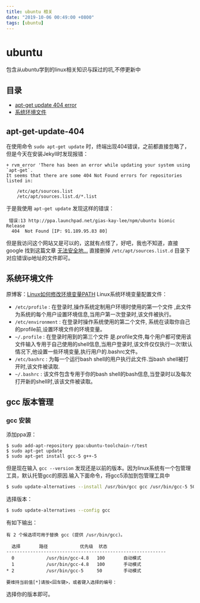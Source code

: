 ```yaml
---
title: ubuntu 相关
date: "2019-10-06 00:49:00 +0800"
tags: [ubuntu]
---
```


# ubuntu
包含从ubuntu学到的linux相关知识与踩过的坑,不停更新中
## 目录
* [apt-get update 404 error](#apt-get-update-404)
* [系统环境文件](#系统环境文件)

## apt-get-update-404

在使用命令 `sudo apt-get update` 时，终端出现404错误，之前都直接忽略了，但是今天在安装Jekyll时发现报错：
```
+ rvm_error 'There has been an error while updating your system using `apt-get`.
It seems that there are some 404 Not Found errors for repositories listed in:

    /etc/apt/sources.list
    /etc/apt/sources.list.d/*.list
```
于是我使用 `apt-get update` 发现这样的错误：
```
 错误:13 http://ppa.launchpad.net/gias-kay-lee/npm/ubuntu bionic Release
  404  Not Found [IP: 91.189.95.83 80]
```
但是我访问这个网站又是可以的，这就有点怪了，好吧，我也不知道，直接 google 找到这篇文章 [无法安全地...](https://blog.csdn.net/chenbetter1996/article/details/80255552) 直接删掉 `/etc/apt/sources.list.d` 目录下对应错误ip地址的文件即可。

## 系统环境文件
原博客：[Linux如何修改环境变量PATH](https://blog.csdn.net/gui951753/article/details/79166236)
Linux系统环境变量配置文件：
+ `/etc/profile` : 在登录时,操作系统定制用户环境时使用的第一个文件 ,此文件为系统的每个用户设置环境信息,当用户第一次登录时,该文件被执行。
+ `/etc/environment` : 在登录时操作系统使用的第二个文件, 系统在读取你自己的profile前,设置环境文件的环境变量。
+ `~/.profile` :  在登录时用到的第三个文件 是.profile文件,每个用户都可使用该文件输入专用于自己使用的shell信息,当用户登录时,该文件仅仅执行一次!默认情况下,他设置一些环境变量,执行用户的.bashrc文件。
+ `/etc/bashrc` : 为每一个运行bash shell的用户执行此文件.当bash shell被打开时,该文件被读取.
+ `~/.bashrc` : 该文件包含专用于你的bash shell的bash信息,当登录时以及每次打开新的shell时,该该文件被读取。

## gcc 版本管理

### gcc 安装
添加ppa源：
```
$ sudo add-apt-repository ppa:ubuntu-toolchain-r/test
$ sudo apt-get update
$ sudo apt-get install gcc-5 g++-5
```
但是现在输入 `gcc --version` 发现还是以前的版本。因为linux系统有一个包管理工具，默认托管gcc的原因.输入下面命令，将gcc5添加到包管理工具中
```bash
$ sudo update-alternatives --install /usr/bin/gcc gcc /usr/bin/gcc-5 50
```
选择版本：
```bash
$ sudo update-alternatives --config gcc
```
有如下输出：
```
有 2 个候选项可用于替换 gcc (提供 /usr/bin/gcc)。

  选择       路径            优先级  状态
------------------------------------------------------------
  0            /usr/bin/gcc-4.8   100       自动模式
  1            /usr/bin/gcc-4.8   100       手动模式
* 2            /usr/bin/gcc-5     50        手动模式

要维持当前值[*]请按<回车键>，或者键入选择的编号：
```
选择你的版本即可。
